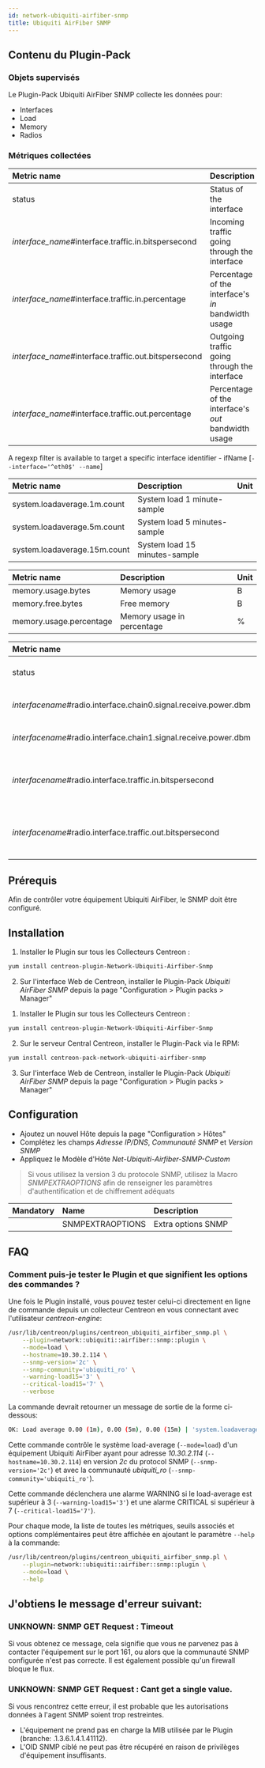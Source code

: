 ```yaml
---
id: network-ubiquiti-airfiber-snmp
title: Ubiquiti AirFiber SNMP
---
```


## Contenu du Plugin-Pack

### Objets supervisés

Le Plugin-Pack Ubiquiti AirFiber SNMP collecte les données pour:
* Interfaces
* Load
* Memory
* Radios

### Métriques collectées

<!--DOCUSAURUS_CODE_TABS-->

<!--Interfaces-->

| Metric name                                            | Description                                         | Unit |
| :----------------------------------------------------- | :-------------------------------------------------- | :--- |
| status                                                 | Status of the interface                             |      |
| *interface\_name*\#interface.traffic.in.bitspersecond  | Incoming traffic going through the interface        | b/s  |
| *interface\_name*\#interface.traffic.in.percentage     | Percentage of the interface's *in* bandwidth usage  | %    |
| *interface\_name*\#interface.traffic.out.bitspersecond | Outgoing traffic going through the interface        | b/s  |
| *interface\_name*\#interface.traffic.out.percentage    | Percentage of the interface's *out* bandwidth usage | %    |

A regexp filter is available to target a specific interface identifier - ifName [```--interface='^eth0$' --name```]

<!--Load-->

| Metric name                  | Description                       | Unit |
| :--------------------------- | :-------------------------------- | :--- |
| system.loadaverage.1m.count  | System load 1 minute-sample       |      |
| system.loadaverage.5m.count  | System load 5 minutes-sample      |      |
| system.loadaverage.15m.count | System load 15 minutes-sample     |      |

<!--Memory-->

| Metric name             | Description                               | Unit  |
| :---------------------  | :---------------------------------------- | :---- |
| memory.usage.bytes      | Memory usage                              | B     |
| memory.free.bytes       | Free memory                               | B     |
| memory.usage.percentage | Memory usage in percentage                | %     |

<!--Radios-->

| Metric name                                                      | Description                                  | Unit   |
| :--------------------------------------------------------------- | :------------------------------------------- | :----- |
| status                                                           | Status of the radio interface                |        |
| *interfacename*\#radio.interface.chain0.signal.receive.power.dbm | Radio chain 0 RX power level                 | dBm    |
| *interfacename*\#radio.interface.chain1.signal.receive.power.dbm | Radio chain 1 RX power level                 | dBm    |
| *interfacename*\#radio.interface.traffic.in.bitspersecond        | Incoming traffic going through the interface | b/s    |
| *interfacename*\#radio.interface.traffic.out.bitspersecond       | utgoing traffic going through the interface  | b/s    |

<!--END_DOCUSAURUS_CODE_TABS-->

## Prérequis

Afin de contrôler votre équipement Ubiquiti AirFiber, le SNMP doit être configuré. 

## Installation

<!--DOCUSAURUS_CODE_TABS-->

<!--Online IMP Licence & IT-100 Editions-->

1. Installer le Plugin sur tous les Collecteurs Centreon :

```bash
yum install centreon-plugin-Network-Ubiquiti-Airfiber-Snmp
```

2. Sur l'interface Web de Centreon, installer le Plugin-Pack *Ubiquiti AirFiber SNMP* depuis la page "Configuration > Plugin packs > Manager"

<!--Offline IMP License-->

1. Installer le Plugin sur tous les Collecteurs Centreon :

```bash
yum install centreon-plugin-Network-Ubiquiti-Airfiber-Snmp
```

2. Sur le serveur Central Centreon, installer le Plugin-Pack via le RPM:

```bash
yum install centreon-pack-network-ubiquiti-airfiber-snmp
```

3. Sur l'interface Web de Centreon, installer le Plugin-Pack *Ubiquiti AirFiber SNMP* depuis la page "Configuration > Plugin packs > Manager"

<!--END_DOCUSAURUS_CODE_TABS-->

## Configuration

* Ajoutez un nouvel Hôte depuis la page "Configuration > Hôtes"
* Complétez les champs *Adresse IP/DNS*, *Communauté SNMP* et *Version SNMP*
* Appliquez le Modèle d'Hôte *Net-Ubiquiti-Airfiber-SNMP-Custom*

> Si vous utilisez la version 3 du protocole SNMP, utilisez la Macro *SNMPEXTRAOPTIONS* afin de renseigner les paramètres
> d'authentification et de chiffrement adéquats

| Mandatory   | Name                    | Description                       |
| :---------- | :---------------------- | :---------------------------------|
|             | SNMPEXTRAOPTIONS        | Extra options SNMP                |

## FAQ

### Comment puis-je tester le Plugin et que signifient les options des commandes ?

Une fois le Plugin installé, vous pouvez tester celui-ci directement en ligne de commande
depuis un collecteur Centreon en vous connectant avec l'utilisateur *centreon-engine*:

```bash
/usr/lib/centreon/plugins/centreon_ubiquiti_airfiber_snmp.pl \
    --plugin=network::ubiquiti::airfiber::snmp::plugin \
    --mode=load \
    --hostname=10.30.2.114 \
    --snmp-version='2c' \
    --snmp-community='ubiquiti_ro' \
    --warning-load15='3' \
    --critical-load15='7' \
    --verbose
```

La commande devrait retourner un message de sortie de la forme ci-dessous:

```bash
OK: Load average 0.00 (1m), 0.00 (5m), 0.00 (15m) | 'system.loadaverage.1m.count'=0.00;;;0; 'system.loadaverage.5m.count'=0.00;;;0; 'system.loadaverage.15m.count'=0.00;0:3;0:7;0;
```

Cette commande contrôle le système load-average (```--mode=load```) d'un équipement Ubiquiti AirFiber ayant pour adresse *10.30.2.114* (```--hostname=10.30.2.114```) 
en version *2c* du protocol SNMP (```--snmp-version='2c'```) et avec la communauté *ubiquiti_ro* (```--snmp-community='ubiquiti_ro'```).

Cette commande déclenchera une alarme WARNING si le load-average est supérieur à 3 (```--warning-load15='3'```)
et une alarme CRITICAL si supérieur à 7 (```--critical-load15='7'```).

Pour chaque mode, la liste de toutes les métriques, seuils associés et options complémentaires peut être affichée
en ajoutant le paramètre ```--help``` à la commande:

```bash
/usr/lib/centreon/plugins/centreon_ubiquiti_airfiber_snmp.pl \
    --plugin=network::ubiquiti::airfiber::snmp::plugin \
    --mode=load \
    --help
```

## J'obtiens le message d'erreur suivant:

### UNKNOWN: SNMP GET Request : Timeout

Si vous obtenez ce message, cela signifie que vous ne parvenez pas à contacter l'équipement sur le port 161, 
ou alors que la communauté SNMP configurée n'est pas correcte. 
Il est également possible qu'un firewall bloque le flux.

### UNKNOWN: SNMP GET Request : Cant get a single value.

Si vous rencontrez cette erreur, il est probable que les autorisations données à l'agent SNMP soient trop restreintes. 
 * L'équipement ne prend pas en charge la MIB utilisée par le Plugin (branche: .1.3.6.1.4.1.41112).
 * L'OID SNMP ciblé ne peut pas être récupéré en raison de privilèges d'équipement insuffisants.
